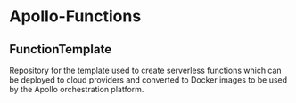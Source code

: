 # Apollo-Functions
## FunctionTemplate

Repository for the template used to create serverless functions which can be deployed to cloud providers and converted to Docker images to be used by the Apollo orchestration platform.